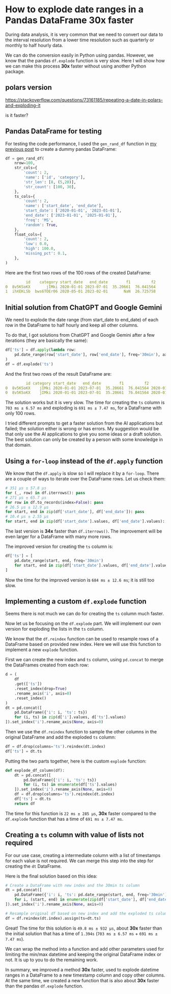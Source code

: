 # How to explode date ranges in a Pandas DataFrame 30x faster

During data analysis, it is very common that we need to convert our data to the interval resolution from a lower time resolution such as quarterly or monthly to half hourly data.

We can do the conversion easily in Python using pandas. However, we know that the pandas `df.explode` function is very slow. Here I will show how we can make this process **30x** faster without using another Python package.

## polars version
https://stackoverflow.com/questions/73161185/repeating-a-date-in-polars-and-exploding-it

is it faster?

## Pandas DataFrame for testing
For testing the code performance, I used the `gen_rand_df` function in <a href="https://medium.com/@sean.lma/how-to-create-dummy-pandas-dataframes-for-testing-cf03c52878e3">my previous post</a> to create a dummy pandas DataFrame:
```py
df = gen_rand_df(
    nrow=100,
    str_cols={
        'count': 2,
        'name': ['id', 'category'],
        'str_len': [8, (5,20)],
        'str_count': [100, 30],
    },
    ts_cols={
        'count': 2,
        'name': ['start_date', 'end_date'],
        'start_date': ['2020-01-01', '2023-01-01'],
        'end_date': ['2023-01-01', '2025-01-01'],
        'freq': 'MS',
        'random': True,
    },
    float_cols={
        'count': 2,
        'low': 0.0,
        'high': 100.0,
        'missing_pct': 0.1,
    },
)
```
Here are the first two rows of the 100 rows of the created DataFrame:
```yaml
         id    category start_date   end_date        f1         f2
0  8v5KSoKX       jIMki 2020-01-01 2023-07-01  35.20661  76.041564
1  ihXEKLSb  bws6TOEr06 2020-05-01 2023-02-01       NaN  26.725758
```

## Initial solution from ChatGPT and Google Gemini
We need to explode the date range (from start_date to end_date) of each row in the DataFrame to half hourly and keep all other columns.

To do that, I got solutions from ChatGPT and Google Gemini after a few iterations (they are basically the same):
```py
df['ts'] = df.apply(lambda row:
    pd.date_range(row['start_date'], row['end_date'], freq='30min'), axis=1
)
df = df.explode('ts')
```
And the first two rows of the result DataFrame are:
```yaml
         id category start_date   end_date        f1         f2                  ts
0  8v5KSoKX    jIMki 2020-01-01 2023-07-01  35.20661  76.041564 2020-01-01 00:00:00
0  8v5KSoKX    jIMki 2020-01-01 2023-07-01  35.20661  76.041564 2020-01-01 00:30:00
```

The solution works but it is very slow. The time for creating the `ts` column is `703 ms ± 6.57 ms` and exploding is `691 ms ± 7.47 ms`, for a DataFrame with only 100 rows.

I tried different prompts to get a faster solution from the AI applications but failed; the solution either is wrong or has errors. My suggestion would be that only use the AI applications to give you some ideas or a draft solution. The best solution can only be created by a person with some knowledge in that domain.

## Using a `for-loop` instead of the `df.apply` function
We know that the `df.apply` is slow so I will replace it by a `for-loop`.
There are a couple of ways to iterate over the DataFrame rows. Let us check them:
```py
# 351 µs ± 57.8 µs
for (_, row) in df.iterrows(): pass
# 271 µs ± 65.7 µs
for row in df.to_records(index=False): pass
# 26.5 µs ± 12.9 µs
for start, end in zip(df['start_date'], df['end_date']): pass
# 10.4 µs ± 2.55 µs
for start, end in zip(df['start_date'].values, df['end_date'].values): pass
```
The last version is **34x** faster than `df.iterrows()`. The improvement will be even larger for a DataFrame with many more rows.


The improved version for creating the `ts` column is:
```py
df['ts'] = [
    pd.date_range(start, end, freq='30min')
    for start, end in zip(df['start_date'].values, df['end_date'].values)
]
```
Now the time for the improved version is `684 ms ± 12.6 ms`; it is still too slow.

## Implementing a custom `df.explode` function
Seems there is not much we can do for creating the `ts` column much faster.

Now let us be focusing on the `df.explode` part. We will implement our own version for exploding the lists in the `ts` column.

We know that the `df.reindex` function can be used to resample rows of a DataFrame based on provided new index. Here we will use this function to implement a new `explode` function.

First we can create the new index and `ts` column, using `pd.concat` to merge the DataFrames created from each row:
```py
d = (
    df
    .get(['ts'])
    .reset_index(drop=True)
    .rename_axis('i', axis=0)
    .reset_index()
)
dt = pd.concat([
    pd.DataFrame({'i': i, 'ts': ts})
    for (i, ts) in zip(d['i'].values, d['ts'].values)
]).set_index('i').rename_axis(None, axis=0)
```

Then we use the `df.reindex` function to sample the other columns in the original DataFrame and add the exploded `ts` column:
```py
df = df.drop(columns='ts').reindex(dt.index)
df['ts'] = dt.ts
```

Putting the two parts together, here is the custom `explode` function:
```py
def explode_df_column(df):
    dt = pd.concat([
        pd.DataFrame({'i': i, 'ts': ts})
        for (i, ts) in enumerate(df['ts'].values)
    ]).set_index('i').rename_axis(None, axis=0)
    df = df.drop(columns='ts').reindex(dt.index)
    df['ts'] = dt.ts
    return df
```

The time for this function is `22 ms ± 285 µs`, **30x** faster compared to the `df.explode` function that has a time of `691 ms ± 7.47 ms`.

## Creating a `ts` column with value of lists not required
For our use case, creating a intermediate column with a list of timestamps for each value is not required. We can merge this step into the step for creating the `dt` DataFrame.

Here is the final solution based on this idea:
```py
# Create a DataFrame with new index and the 30min ts column
dt = pd.concat([
    pd.DataFrame({'i': i, 'ts': pd.date_range(start, end, freq='30min')})
    for i, (start, end) in enumerate(zip(df['start_date'], df['end_date']))
]).set_index('i').rename_axis(None, axis=0)

# Resample original df based on new index and add the exploded ts column
df = df.reindex(dt.index).assign(ts=dt.ts)
```

Great! The time for this solution is `49.8 ms ± 932 µs`, about **30x** faster than the initial solution that has a time of `1.394s` (`703 ms ± 6.57 ms` + `691 ms ± 7.47 ms`).

We can wrap the method into a function and add other parameters used for limiting the min/max datetime and keeping the original DataFrame index or not. It is up to you to do the remaining work.

In summary, we improved a method **30x** faster, used to explode datetime ranges in a DataFrame to a new timestamp column and copy other columns. At the same time, we created a new function that is also about **30x** faster than the pandas `df.explode` function.
